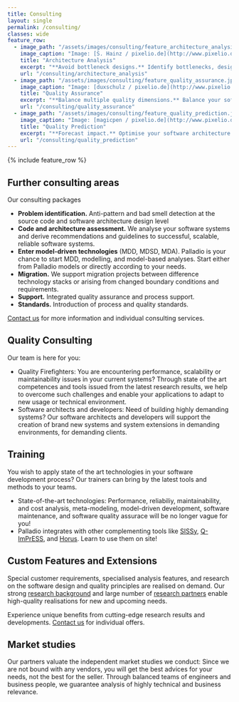 ```yaml
---
title: Consulting
layout: single
permalink: /consulting/
classes: wide
feature_row:
  - image_path: "/assets/images/consulting/feature_architecture_analysis.jpg"
    image_caption: "Image: [S. Hainz / pixelio.de](http://www.pixelio.de/)"
    title: "Architecture Analysis"
    excerpt: "**Avoid bottleneck designs.** Identify bottlenecks, design dynamically scalable software architectures, and avoid implementations of [poor software architectures](/consulting/architecture_optimization)."
    url: "/consulting/architecture_analysis"
  - image_path: "/assets/images/consulting/feature_quality_assurance.jpg"
    image_caption: "Image: [duxschulz / pixelio.de](http://www.pixelio.de/)"
    title: "Quality Assurance"
    excerpt: "**Balance multiple quality dimensions.** Balance your software architecture design. Identify deviations between the intended and the \"is\" architecture. Balance performance, reliabily, and maintenance. Palladio helps in avoiding single dimension optimisation (e.g. high performance at the costs of overly much hardware)."
    url: "/consulting/quality_assurance"
  - image_path: "/assets/images/consulting/feature_quality_prediction.jpg"
    image_caption: "Image: [magicpen / pixelio.de](http://www.pixelio.de/)"
    title: "Quality Prediction"
    excerpt: "**Forecast impact.** Optimise your software architecture design, avoid and remove scalability issues, optimise your status quo, improve resource utilisation, and reduce maintenance efforts."
    url: "/consulting/quality_prediction"
---
```


{% include feature_row %}


## Further consulting areas

Our consulting packages

- **Problem identification.** Anti-pattern and bad smell detection at the source code and software architecture design level
- **Code and architecture assessment.** We analyse your software systems and derive recommendations and guidelines to successful, scalable, reliable software systems.
- **Enter model-driven technologies** (MDD, MDSD, MDA). Palladio is your chance to start MDD, modelling, and model-based analyses. Start either from Palladio models or directly according to your needs.
- **Migration.** We support migration projects between difference technology stacks or arising from changed boundary conditions and requirements.
- **Support.** Integrated quality assurance and process support.
- **Standards.** Introduction of process and quality standards.

[Contact us](/contact) for more information and individual consulting services.


## Quality Consulting

Our team is here for you:

- Quality Firefighters: You are encountering performance, scalability or maintainability issues in your current systems? Through state of the art competences and tools issued from the latest research results, we help to overcome such challenges and enable your applications to adapt to new usage or technical environment.
- Software architects and developers: Need of building highly demanding systems? Our software architects and developers will support the creation of brand new systems and system extensions in demanding environments, for demanding clients.


## Training

You wish to apply state of the art technologies in your software development process? Our trainers can bring by the latest tools and methods to your teams.

- State-of-the-art technologies: Performance, reliabiliy, maintainability, and cost analysis, meta-modeling, model-driven development, software maintenance, and software quality assurace will be no longer vague for you!
- Palladio integrates with other complementing tools like [SISSy](http://sissy.sourceforge.net/), [Q-ImPrESS](http://www.q-impress.eu/), and [Horus](http://www.horus.biz/). Learn to use them on site!


## Custom Features and Extensions

Special customer requirements, specialised analysis features, and research on the software design and quality principles are realised on demand. Our strong [research background](/science) and large number of [research partners](/science/partners) enable high-quality realisations for new and upcoming needs.

Experience unique benefits from cutting-edge research results and developments. [Contact us](/contact) for individual offers.


## Market studies

Our partners valuate the independent market studies we conduct: Since we are not bound with any vendors, you will get the best advices for your needs, not the best for the seller. Through balanced teams of engineers and business people, we guarantee analysis of highly technical and business relevance.
